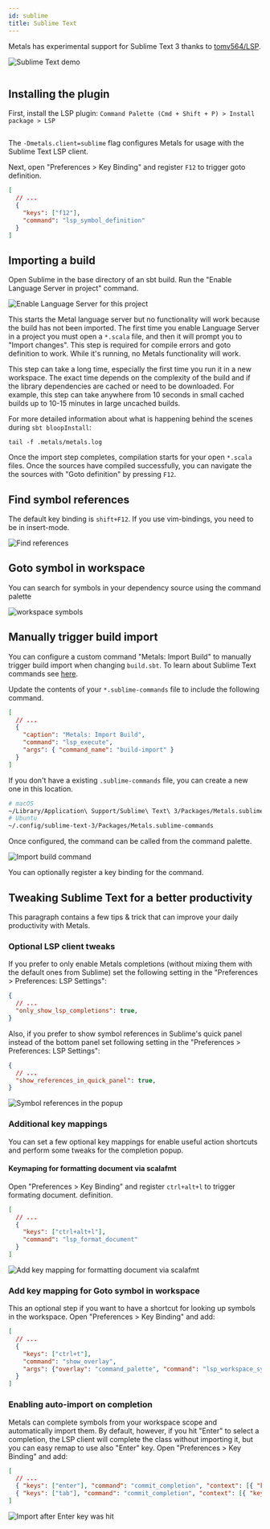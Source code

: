 ```yaml
---
id: sublime
title: Sublime Text
---
```


Metals has experimental support for Sublime Text 3 thanks to
[tomv564/LSP](https://github.com/tomv564/LSP).

![Sublime Text demo](https://i.imgur.com/vJKP0T3.gif)

```scala mdoc:requirements

```

## Installing the plugin

First, install the LSP plugin:
`Command Palette (Cmd + Shift + P) > Install package > LSP`

```scala mdoc:bootstrap:metals-sublime sublime

```

The `-Dmetals.client=sublime` flag configures Metals for usage with the Sublime
Text LSP client.

Next, open "Preferences > Key Binding" and register `F12` to trigger goto
definition.

```json
[
  // ...
  {
    "keys": ["f12"],
    "command": "lsp_symbol_definition"
  }
]
```

## Importing a build

Open Sublime in the base directory of an sbt build. Run the "Enable Language
Server in project" command.

![Enable Language Server for this project](https://i.imgur.com/3c0ZSZm.gif)

This starts the Metal language server but no functionality will work because the
build has not been imported. The first time you enable Language Server in a
project you must open a `*.scala` file, and then it will prompt you to "Import changes".
This step is required for compile errors and goto definition to work. While it's
running, no Metals functionality will work.

This step can take a long time, especially the first time you run it in a new
workspace. The exact time depends on the complexity of the build and if the library
dependencies are cached or need to be downloaded. For example, this step can
take anywhere from 10 seconds in small cached builds up to 10-15 minutes in
large uncached builds.

For more detailed information about what is happening behind the scenes during
`sbt bloopInstall`:

```
tail -f .metals/metals.log
```

Once the import step completes, compilation starts for your open `*.scala`
files. Once the sources have compiled successfully, you can navigate the the
sources with "Goto definition" by pressing `F12`.

## Find symbol references

The default key binding is `shift+F12`. If you use vim-bindings, you need to be
in insert-mode.

![Find references](https://i.imgur.com/BJDkczD.gif)

## Goto symbol in workspace

You can search for symbols in your dependency source using the command palette   

![workspace symbols](https://i.imgur.com/8X0XNi2.gif)

## Manually trigger build import

You can configure a custom command "Metals: Import Build" to manually trigger
build import when changing `build.sbt`. To learn about Sublime Text commands see
[here](http://docs.sublimetext.info/en/latest/reference/command_palette.html).

Update the contents of your `*.sublime-commands` file to include the following
command.

```json
[
  // ...
  {
    "caption": "Metals: Import Build",
    "command": "lsp_execute",
    "args": { "command_name": "build-import" }
  }
]
```

If you don't have a existing `.sublime-commands` file, you can create a new one
in this location.

```sh
# macOS
~/Library/Application\ Support/Sublime\ Text\ 3/Packages/Metals.sublime-commands
# Ubuntu
~/.config/sublime-text-3/Packages/Metals.sublime-commands
```

Once configured, the command can be called from the command palette.

![Import build command](https://i.imgur.com/LViPc95.png)

You can optionally register a key binding for the command.

## Tweaking Sublime Text for a better productivity

This paragraph contains a few tips & trick that can improve your daily productivity with Metals.

### Optional LSP client tweaks

If you prefer to only enable Metals completions
(without mixing them with the default ones from Sublime) set the following setting
in the "Preferences > Preferences: LSP Settings":

```json
{
  // ...
  "only_show_lsp_completions": true,
}
```

Also, if you prefer to show symbol references in Sublime's quick panel instead of the bottom panel
set following setting in the "Preferences > Preferences: LSP Settings":

```json
{
  // ...
  "show_references_in_quick_panel": true,
}
```

![Symbol references in the popup](https://i.imgur.com/7tSiEfX.gif
)

### Additional key mappings 

You can set a few optional key mappings for enable useful action shortcuts and perform some tweaks for the completion popup.

#### Keymaping for formatting document via scalafmt

Open "Preferences > Key Binding" and register `ctrl+alt+l` to trigger formating document.
definition.

```json
[
  // ...
  {
    "keys": ["ctrl+alt+l"],
    "command": "lsp_format_document"
  }
]
```
![Add key mapping for formatting document via scalafmt](https://i.imgur.com/wVjC1Ij.gif)


### Add key mapping for Goto symbol in workspace

This an optional step if you want to have a shortcut for looking up symbols in the workspace.
Open "Preferences > Key Binding" and add:

```json
[
  // ...
  { 
    "keys": ["ctrl+t"], 
    "command": "show_overlay",
    "args": {"overlay": "command_palette", "command": "lsp_workspace_symbols" }
  }
]
```

### Enabling auto-import on completion

Metals can complete symbols from your workspace scope and automatically import them.
By default, however, if you hit "Enter" to select a completion, the LSP client will
complete the class without importing it, but you can easy remap to use also "Enter" key.
Open "Preferences > Key Binding" and add:

```json
[ 
  // ...
  { "keys": ["enter"], "command": "commit_completion", "context": [{ "key": "auto_complete_visible" } ] },
  { "keys": ["tab"], "command": "commit_completion", "context": [{ "key": "auto_complete_visible" } ] }
]
```


![Import after Enter key was hit](https://i.imgur.com/RDYx9mB.gif)

```scala mdoc:generic

```
